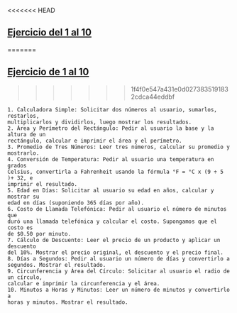 <<<<<<< HEAD
## [Ejercicio del 1 al 10](./1_10)
=======
## [Ejercicio de 1 al 10](./1_10)
>>>>>>> 1f4f0e547a431e0d0273835191832cdca44eddbf

    1. Calculadora Simple: Solicitar dos números al usuario, sumarlos, restarlos,
    multiplicarlos y dividirlos, luego mostrar los resultados.
    2. Área y Perímetro del Rectángulo: Pedir al usuario la base y la altura de un
    rectángulo, calcular e imprimir el área y el perímetro.
    3. Promedio de Tres Números: Leer tres números, calcular su promedio y
    mostrarlo.
    4. Conversión de Temperatura: Pedir al usuario una temperatura en grados
    Celsius, convertirla a Fahrenheit usando la fórmula °F = °C x (9 ÷ 5 )+ 32, e
    imprimir el resultado.
    5. Edad en Días: Solicitar al usuario su edad en años, calcular y mostrar su
    edad en días (suponiendo 365 días por año).
    6. Costo de Llamada Telefónica: Pedir al usuario el número de minutos que
    duró una llamada telefónica y calcular el costo. Supongamos que el costo es
    de $0.50 por minuto.
    7. Cálculo de Descuento: Leer el precio de un producto y aplicar un descuento
    del 10%. Mostrar el precio original, el descuento y el precio final.
    8. Días a Segundos: Pedir al usuario un número de días y convertirlo a
    segundos. Mostrar el resultado.
    9. Circunferencia y Área del Círculo: Solicitar al usuario el radio de un círculo,
    calcular e imprimir la circunferencia y el área.
    10. Minutos a Horas y Minutos: Leer un número de minutos y convertirlo a
    horas y minutos. Mostrar el resultado.
